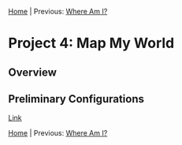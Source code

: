 [Home](../../README.md) | Previous: [Where Am I?](../p3/p3-where-am-i.md)

# Project 4: Map My World

## Overview

## Preliminary Configurations

[Link](p4-preliminary-config.md)

[Home](../../README.md) | Previous: [Where Am I?](../p3/p3-where-am-i.md)

